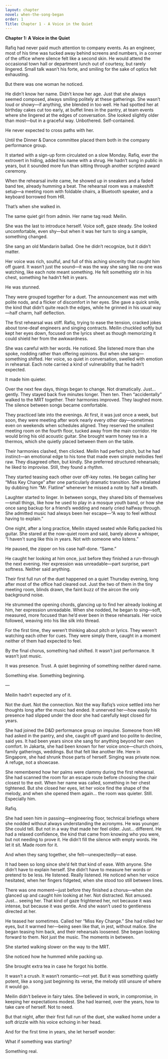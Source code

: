 ```yaml
---
layout: chapter
novel: when-the-song-began
order: 1
Title: Chapter 1 - A Voice in the Quiet
---
```

**Chapter 1: A Voice in the Quiet**

Rafiq had never paid much attention to company events. As an engineer, most of his time was tucked away behind screens and numbers, in a corner of the office where silence felt like a second skin. He would attend the occasional town hall or department lunch out of courtesy, but rarely lingered. Small talk wasn’t his forte, and smiling for the sake of optics felt exhausting.

But there was one woman he noticed.

He didn’t know her name. Didn’t know her age. Just that she always seemed composed, always smiling politely at these gatherings. She wasn’t loud or showy—if anything, she blended in too well. He had spotted her at birthday cakes cut too early, at buffet lines in the pantry, at team events where she lingered at the edges of conversation. She looked slightly older than most—but in a graceful way. Unbothered. Self-contained. 

He never expected to cross paths with her.

Until the Dinner & Dance committee placed them both in the company performance group.

It started with a sign-up form circulated on a slow Monday. Rafiq, ever the extrovert in hiding, added his name with a shrug. He hadn’t sung in public in years, but it sounded more fun than sitting through another scripted award ceremony.

When the rehearsal invite came, he showed up in sneakers and a faded band tee, already humming a beat. The rehearsal room was a makeshift setup—a meeting room with foldable chairs, a Bluetooth speaker, and a keyboard borrowed from HR.

That’s when she walked in.

The same quiet girl from admin. Her name tag read: Meilin.

She was the last to introduce herself. Voice soft, gaze steady. She looked uncomfortable, even shy—but when it was her turn to sing a sample, something changed.

She sang an old Mandarin ballad. One he didn’t recognize, but it didn’t matter.

Her voice was rich, soulful, and full of this aching sincerity that caught him off guard. It wasn’t just the sound—it was the way she sang like no one was watching, like each note meant something. He felt something stir in his chest, something he hadn’t felt in years.

He was stunned.

They were grouped together for a duet. The announcement was met with polite nods, and a flicker of discomfort in her eyes. She gave a quick smile, the kind that didn’t quite reach the edges, while he grinned in his usual way—half charm, half deflection.

The first rehearsal was stiff. Rafiq, trying to ease the tension, cracked jokes about tone-deaf engineers and singing contracts. Meilin chuckled softly but kept her eyes down, focused on the lyrics sheet as though memorizing it could shield her from the awkwardness.

She was careful with her words. He noticed. She listened more than she spoke, nodding rather than offering opinions. But when she sang—something shifted. Her voice, so quiet in conversation, swelled with emotion in rehearsal. Each note carried a kind of vulnerability that he hadn’t expected.

It made him quieter.

Over the next few days, things began to change. Not dramatically. Just… gently. They stayed back five minutes longer. Then ten. Then “accidentally” walked to the MRT together. Their harmonies improved. They laughed more. The silence between songs became comfortable.

They practiced late into the evenings. At first, it was just once a week, but soon, they were meeting after work nearly every other day—sometimes even on weekends when schedules aligned. They reserved the smallest meeting room on the fourth floor, tucked away from the main corridor. He would bring his old acoustic guitar. She brought warm honey tea in a thermos, which she quietly placed between them on the table.

Their harmonies clashed, then clicked. Meilin had perfect pitch, but he had instinct—an emotional edge to his tone that made even simple melodies feel raw. They disagreed often, but kindly. She preferred structured rehearsals; he liked to improvise. Still, they found a rhythm.

They started teasing each other over off-key notes. He began calling her “Miss Key Change” after one particularly dramatic transition. She retaliated by dubbing him “Mr. Flatline” whenever he missed a note by half a breath.

Laughter started to linger. In between songs, they shared bits of themselves—small things, like how he used to play in a mosque youth band, or how she once sang backup for a friend’s wedding and nearly cried halfway through. She admitted music had always been her escape—“A way to feel without having to explain.”

One night, after a long practice, Meilin stayed seated while Rafiq packed his guitar. She stared at the now-quiet room and said, barely above a whisper, “I haven't sung like this in years. Not with someone who listens.”

He paused, the zipper on his case half-done. “Same.”

He caught her looking at him once, just before they finished a run-through the next evening. Her expression was unreadable—part surprise, part softness. Neither said anything.

Their first full run of the duet happened on a quiet Thursday evening, long after most of the office had cleared out. Just the two of them in the tiny meeting room, blinds drawn, the faint buzz of the aircon the only background noise.

He strummed the opening chords, glancing up to find her already looking at him, her expression unreadable. When she nodded, he began to sing—soft, measured, more focused than he’d ever been in these rehearsals. Her voice followed, weaving into his like silk into thread.

For the first time, they weren’t thinking about pitch or lyrics. They weren’t watching each other for cues. They were simply there, caught in a moment neither of them had expected to feel.

By the final chorus, something had shifted. It wasn’t just performance. It wasn’t just music.

It was presence. Trust. A quiet beginning of something neither dared name.

Something else. Something beginning.

—

Meilin hadn’t expected any of it.

Not the duet. Not the connection. Not the way Rafiq’s voice settled into her thoughts long after the music had ended. It unnerved her—how easily his presence had slipped under the door she had carefully kept closed for years.

She had joined the D&D performance group on impulse. Someone from HR had asked in the pantry, and she, caught off guard and too polite to decline, said yes. It had been years since she sang for anything beyond her own comfort. In Jakarta, she had been known for her voice once—church choirs, family gatherings, weddings. But that felt like another life. Here in Singapore, she had shrunk those parts of herself. Singing was private now. A refuge, not a showcase.

She remembered how her palms were clammy during the first rehearsal. She had scanned the room for an escape route before choosing the chair closest to the exit. When her name was called, something in her chest tightened. But she closed her eyes, let her voice find the shape of the melody, and when she opened them again… the room was quieter. Still. Especially him.

Rafiq.

She had seen him in passing—engineering floor, technical briefings where she nodded without always understanding the acronyms. He was younger. She could tell. But not in a way that made her feel older. Just… different. He had a relaxed confidence, the kind that came from knowing who you were, but not needing to prove it. He didn’t fill the silence with empty words. He let it sit. Made room for it.

And when they sang together, she felt—unexpectedly—at ease.

It had been so long since she’d felt that kind of ease. With anyone. She didn’t have to explain herself. She didn’t have to measure her words or pretend to be less. He listened. Really listened. He noticed when her voice hesitated, when her fingers fidgeted, when she stood too still between lines.

There was one moment—just before they finished a chorus—when she glanced up and caught him looking at her. Not distracted. Not amused. Just... seeing her. That kind of gaze frightened her, not because it was intense, but because it was gentle. And she wasn’t used to gentleness directed at her.

He teased her sometimes. Called her “Miss Key Change.” She had rolled her eyes, but it warmed her—being seen like that, in jest, without malice. She began teasing him back, and their rehearsals loosened. She began looking forward to them. Not just the music. The moments in between.

She started walking slower on the way to the MRT.

She noticed how he hummed while packing up.

She brought extra tea in case he forgot his bottle.

It wasn’t a crush. It wasn’t romantic—not yet. But it was something quietly potent, like a song just beginning its verse, the melody still unsure of where it would go.

Meilin didn’t believe in fairy tales. She believed in work, in compromise, in keeping her expectations modest. She had learned, over the years, how to take care of herself. Not to need.

But that night, after their first full run of the duet, she walked home under a soft drizzle with his voice echoing in her head.

And for the first time in years, she let herself wonder:

What if something was starting?

Something real.

